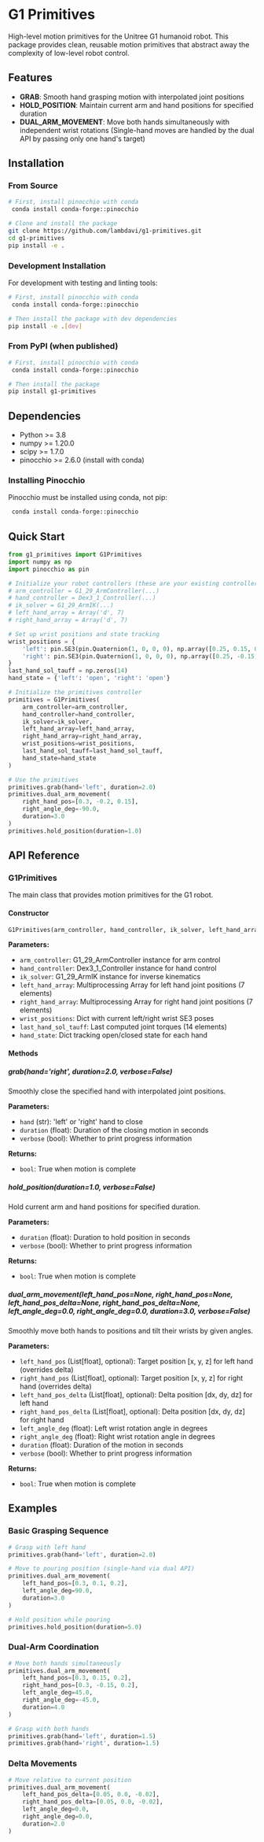 # G1 Primitives

High-level motion primitives for the Unitree G1 humanoid robot. This package provides clean, reusable motion primitives that abstract away the complexity of low-level robot control.

## Features

- **GRAB**: Smooth hand grasping motion with interpolated joint positions
- **HOLD_POSITION**: Maintain current arm and hand positions for specified duration
- **DUAL_ARM_MOVEMENT**: Move both hands simultaneously with independent wrist rotations
  (Single-hand moves are handled by the dual API by passing only one hand's target)

## Installation

### From Source

```bash
# First, install pinocchio with conda
 conda install conda-forge::pinocchio

# Clone and install the package
git clone https://github.com/lambdavi/g1-primitives.git
cd g1-primitives
pip install -e .
```

### Development Installation

For development with testing and linting tools:

```bash
# First, install pinocchio with conda
 conda install conda-forge::pinocchio

# Then install the package with dev dependencies
pip install -e .[dev]
```

### From PyPI (when published)

```bash
# First, install pinocchio with conda
 conda install conda-forge::pinocchio

# Then install the package
pip install g1-primitives
```

## Dependencies

- Python >= 3.8
- numpy >= 1.20.0
- scipy >= 1.7.0
- pinocchio >= 2.6.0 (install with conda)

### Installing Pinocchio

Pinocchio must be installed using conda, not pip:

```bash
 conda install conda-forge::pinocchio
```


## Quick Start

```python
from g1_primitives import G1Primitives
import numpy as np
import pinocchio as pin

# Initialize your robot controllers (these are your existing controllers)
# arm_controller = G1_29_ArmController(...)
# hand_controller = Dex3_1_Controller(...)
# ik_solver = G1_29_ArmIK(...)
# left_hand_array = Array('d', 7)
# right_hand_array = Array('d', 7)

# Set up wrist positions and state tracking
wrist_positions = {
    'left': pin.SE3(pin.Quaternion(1, 0, 0, 0), np.array([0.25, 0.15, 0.1])),
    'right': pin.SE3(pin.Quaternion(1, 0, 0, 0), np.array([0.25, -0.15, 0.1]))
}
last_hand_sol_tauff = np.zeros(14)
hand_state = {'left': 'open', 'right': 'open'}

# Initialize the primitives controller
primitives = G1Primitives(
    arm_controller=arm_controller,
    hand_controller=hand_controller,
    ik_solver=ik_solver,
    left_hand_array=left_hand_array,
    right_hand_array=right_hand_array,
    wrist_positions=wrist_positions,
    last_hand_sol_tauff=last_hand_sol_tauff,
    hand_state=hand_state
)

# Use the primitives
primitives.grab(hand='left', duration=2.0)
primitives.dual_arm_movement(
    right_hand_pos=[0.3, -0.2, 0.15],
    right_angle_deg=-90.0,
    duration=3.0
)
primitives.hold_position(duration=1.0)
```

## API Reference

### G1Primitives

The main class that provides motion primitives for the G1 robot.

#### Constructor

```python
G1Primitives(arm_controller, hand_controller, ik_solver, left_hand_array, right_hand_array, wrist_positions, last_hand_sol_tauff, hand_state)
```

**Parameters:**
- `arm_controller`: G1_29_ArmController instance for arm control
- `hand_controller`: Dex3_1_Controller instance for hand control
- `ik_solver`: G1_29_ArmIK instance for inverse kinematics
- `left_hand_array`: Multiprocessing Array for left hand joint positions (7 elements)
- `right_hand_array`: Multiprocessing Array for right hand joint positions (7 elements)
- `wrist_positions`: Dict with current left/right wrist SE3 poses
- `last_hand_sol_tauff`: Last computed joint torques (14 elements)
- `hand_state`: Dict tracking open/closed state for each hand

#### Methods

##### grab(hand='right', duration=2.0, verbose=False)

Smoothly close the specified hand with interpolated joint positions.

**Parameters:**
- `hand` (str): 'left' or 'right' hand to close
- `duration` (float): Duration of the closing motion in seconds
- `verbose` (bool): Whether to print progress information

**Returns:**
- `bool`: True when motion is complete

##### hold_position(duration=1.0, verbose=False)

Hold current arm and hand positions for specified duration.

**Parameters:**
- `duration` (float): Duration to hold position in seconds
- `verbose` (bool): Whether to print progress information

**Returns:**
- `bool`: True when motion is complete

##### dual_arm_movement(left_hand_pos=None, right_hand_pos=None, left_hand_pos_delta=None, right_hand_pos_delta=None, left_angle_deg=0.0, right_angle_deg=0.0, duration=3.0, verbose=False)

Smoothly move both hands to positions and tilt their wrists by given angles.

**Parameters:**
- `left_hand_pos` (List[float], optional): Target position [x, y, z] for left hand (overrides delta)
- `right_hand_pos` (List[float], optional): Target position [x, y, z] for right hand (overrides delta)
- `left_hand_pos_delta` (List[float], optional): Delta position [dx, dy, dz] for left hand
- `right_hand_pos_delta` (List[float], optional): Delta position [dx, dy, dz] for right hand
- `left_angle_deg` (float): Left wrist rotation angle in degrees
- `right_angle_deg` (float): Right wrist rotation angle in degrees
- `duration` (float): Duration of the motion in seconds
- `verbose` (bool): Whether to print progress information

**Returns:**
- `bool`: True when motion is complete

## Examples

### Basic Grasping Sequence

```python
# Grasp with left hand
primitives.grab(hand='left', duration=2.0)

# Move to pouring position (single-hand via dual API)
primitives.dual_arm_movement(
    left_hand_pos=[0.3, 0.1, 0.2],
    left_angle_deg=90.0,
    duration=3.0
)

# Hold position while pouring
primitives.hold_position(duration=5.0)
```

### Dual-Arm Coordination

```python
# Move both hands simultaneously
primitives.dual_arm_movement(
    left_hand_pos=[0.3, 0.15, 0.2],
    right_hand_pos=[0.3, -0.15, 0.2],
    left_angle_deg=45.0,
    right_angle_deg=-45.0,
    duration=4.0
)

# Grasp with both hands
primitives.grab(hand='left', duration=1.5)
primitives.grab(hand='right', duration=1.5)
```

### Delta Movements

```python
# Move relative to current position
primitives.dual_arm_movement(
    left_hand_pos_delta=[0.05, 0.0, -0.02],
    right_hand_pos_delta=[0.05, 0.0, -0.02],
    left_angle_deg=0.0,
    right_angle_deg=0.0,
    duration=2.0
)
```